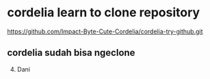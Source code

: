 # cordelia learn to clone repository

https://github.com/Impact-Byte-Cute-Cordelia/cordelia-try-github.git

## cordelia sudah bisa ngeclone

4. Dani